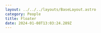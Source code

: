 ```yaml
---
layout: ../../../layouts/BaseLayout.astro
category: People
title: Floater
date: 2024-01-08T13:03:24.289Z
---
```

